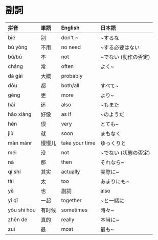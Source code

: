 # 副詞

|拼音|単語|English|日本語|
|:--|:--|:--|:--|
|bié|别|don't ~|~するな|
|bú yòng |不用|no need|~する必要はない|
|bù/bú|不|not|~でない (動作の否定)|
|cháng|常|often|よく~|
|dà gài|大概|probably||
|dōu|都|both/all|すべて~|
|gèng|更|more|より~|
|hái|还|also|~もまた|
|hǎo xiàng|好像|as if|~のようだ|
|hěn|很|very|とても~|
|jiù|就|soon|まもなく|
|màn mànr|慢慢儿|take your time|ゆっくりと|
|méi|没|not|~でない (状態の否定)|
|nà|那|then|それなら~|
|qí shí|其实|actually|実際に~|
|tài|太|too|あまりにも~|
|yě|也|副詞|also|~も|
|yī qǐ|一起|together|~と一緒に|
|yǒu shí hòu|有时候|sometimes|時々~|
|zhēn de|真的|really|本当に~|
|zuì|最|most|最も~|
